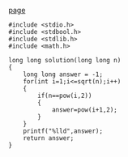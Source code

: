 [page](https://programmers.co.kr/learn/courses/30/lessons/12934)

    #include <stdio.h>
    #include <stdbool.h>
    #include <stdlib.h>
    #include <math.h>

    long long solution(long long n)
    {
        long long answer = -1;
        for(int i=1;i<=sqrt(n);i++)
        {
            if(n==pow(i,2))
            {
                answer=pow(i+1,2);
            }
        }
        printf("%lld",answer);
        return answer;
    }
